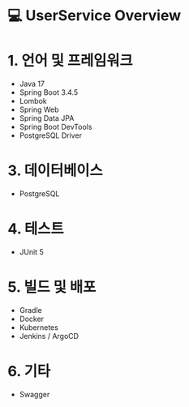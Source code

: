 # 💻 UserService Overview

# 1. 언어 및 프레임워크
- Java 17
- Spring Boot 3.4.5
- Lombok
- Spring Web
- Spring Data JPA
- Spring Boot DevTools
- PostgreSQL Driver

# 3. 데이터베이스
- PostgreSQL

# 4. 테스트
- JUnit 5

# 5. 빌드 및 배포
- Gradle
- Docker
- Kubernetes
- Jenkins / ArgoCD

# 6. 기타
- Swagger
